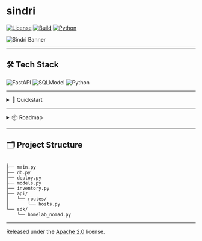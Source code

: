 # sindri

[![License](https://img.shields.io/badge/license-Apache%202.0-blue.svg)](LICENSE)
[![Build](https://img.shields.io/github/actions/workflow/status/example/sindri/ci.yml?label=build)](https://github.com/example/sindri/actions)
[![Python](https://img.shields.io/badge/python-3.11-blue.svg)](https://www.python.org)

![Sindri Banner](https://via.placeholder.com/600x150?text=Sindri)

---

## 🛠️ Tech Stack

![FastAPI](https://img.shields.io/badge/FastAPI-009688?logo=fastapi&logoColor=white)
![SQLModel](https://img.shields.io/badge/SQLModel-4B8BBE?logo=python&logoColor=white)
![Python](https://img.shields.io/badge/Python-3.11-blue?logo=python&logoColor=white)

---

<details>
<summary>🚀 Quickstart</summary>

```bash
python -m venv venv
source venv/bin/activate
pip install -r requirements.txt
uvicorn main:app --reload
```

</details>

---

<details>
<summary>📦 Roadmap</summary>

- [ ] Install Dozzle + Beszel agents
- [ ] Nomad job deployment via API
- [ ] Cluster-wide logging & metrics
- [ ] Web dashboard UI ("Realm")
- [ ] Secrets management
- [ ] Traefik integration

</details>

---

## 🗂️ Project Structure

```
.
├── main.py
├── db.py
├── deploy.py
├── models.py
├── inventory.py
├── api/
│   └── routes/
│       └── hosts.py
└── sdk/
    └── homelab_nomad.py
```

---

Released under the [Apache 2.0](LICENSE) license.

